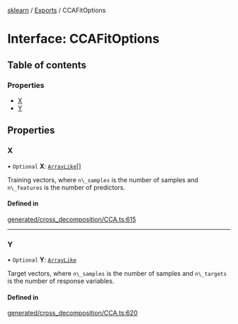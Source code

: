 [sklearn](../readme.md) / [Exports](../modules.md) / CCAFitOptions

# Interface: CCAFitOptions

## Table of contents

### Properties

- [X](CCAFitOptions.md#x)
- [Y](CCAFitOptions.md#y)

## Properties

### X

• `Optional` **X**: [`ArrayLike`](../modules.md#arraylike)[]

Training vectors, where `n\_samples` is the number of samples and `n\_features` is the number of predictors.

#### Defined in

[generated/cross_decomposition/CCA.ts:615](https://github.com/transitive-bullshit/scikit-learn-ts/blob/367336a/packages/sklearn/src/generated/cross_decomposition/CCA.ts#L615)

___

### Y

• `Optional` **Y**: [`ArrayLike`](../modules.md#arraylike)

Target vectors, where `n\_samples` is the number of samples and `n\_targets` is the number of response variables.

#### Defined in

[generated/cross_decomposition/CCA.ts:620](https://github.com/transitive-bullshit/scikit-learn-ts/blob/367336a/packages/sklearn/src/generated/cross_decomposition/CCA.ts#L620)
